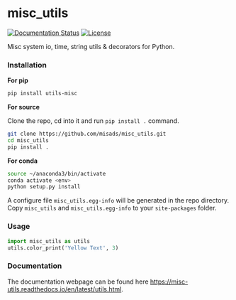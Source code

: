 # misc_utils

<p>
<a href='https://misc-utils.readthedocs.io/en/latest/?badge=latest'>
    <img src='https://readthedocs.org/projects/misc-utils/badge/?version=latest' alt='Documentation Status' /></a>
    <a href="https://opensource.org/licenses/MIT">
        <img src="https://img.shields.io/badge/License-MIT-brightgreen.svg" alt="License">
    </a>
</p>

Misc system io, time, string utils & decorators for Python. 


### Installation

**For pip**  

```bash
pip install utils-misc
```

**For source**

Clone the repo, cd into it and run `pip install .` command.

```bash
git clone https://github.com/misads/misc_utils.git
cd misc_utils
pip install .
```

**For conda**

```bash
source ~/anaconda3/bin/activate
conda activate <env>
python setup.py install
```

A configure file `misc_utils.egg-info` will be generated in the repo directory. Copy `misc_utils` and `misc_utils.egg-info` to your `site-packages` folder.


### Usage

```python
import misc_utils as utils
utils.color_print('Yellow Text', 3)
```

### Documentation

The documentation webpage can be found here <https://misc-utils.readthedocs.io/en/latest/utils.html>.
